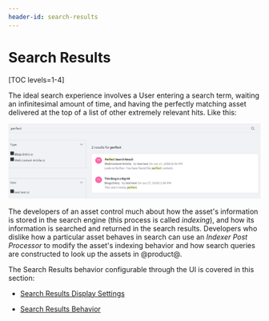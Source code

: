 ```yaml
---
header-id: search-results
---
```


# Search Results

[TOC levels=1-4]

The ideal search experience involves a User entering a search term, waiting an
infinitesimal amount of time, and having the perfectly matching asset delivered
at the top of a list of other extremely relevant hits. Like this:

![Figure 1: The goal is to return the perfect results to Users searching your site.](../../../images/search-results-perfect.png)

The developers of an asset control much about how the asset's information is
stored in the search engine (this process is called
*indexing*<!--(/docs/7-1/tutorials/-/knowledge_base/t/understanding-search-and-indexing)-->),
and how its information is searched and returned in the search results.
Developers who dislike how a particular asset behaves in search can use an
*Indexer Post Processor* to modify the asset's indexing behavior and how search
queries are constructed to look up the assets in @product@.

The Search Results behavior configurable through the UI is covered in this
section:

- [Search Results Display Settings](/docs/7-1/user/-/knowledge_base/u/display-settings)

- [Search Results Behavior](/docs/7-1/user/-/knowledge_base/u/search-results-behavior)

